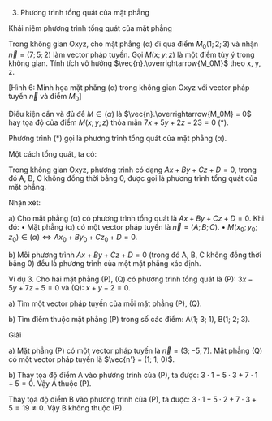 3. Phương trình tổng quát của mặt phẳng

Khái niệm phương trình tổng quát của mặt phẳng

Trong không gian Oxyz, cho mặt phẳng (α) đi qua điểm $M_0(1; 2; 3)$ và nhận $\vec{n} = (7; 5; 2)$ làm vector pháp tuyến. Gọi $M(x; y; z)$ là một điểm tùy ý trong không gian. Tính tích vô hướng $\vec{n}.\overrightarrow{M_0M}$ theo x, y, z.

[Hình 6: Minh họa mặt phẳng (α) trong không gian Oxyz với vector pháp tuyến $\vec{n}$ và điểm $M_0$]

Điều kiện cần và đủ để $M \in (α)$ là $\vec{n}.\overrightarrow{M_0M} = 0$ hay tọa độ của điểm $M(x; y; z)$ thỏa mãn $7x + 5y + 2z - 23 = 0$ (*).

Phương trình (*) gọi là phương trình tổng quát của mặt phẳng (α).

Một cách tổng quát, ta có:

Trong không gian Oxyz, phương trình có dạng $Ax + By + Cz + D = 0$, trong đó A, B, C không đồng thời bằng 0, được gọi là phương trình tổng quát của mặt phẳng.

Nhận xét:

a) Cho mặt phẳng (α) có phương trình tổng quát là $Ax + By + Cz + D = 0$. Khi đó:
• Mặt phẳng (α) có một vector pháp tuyến là $\vec{n} = (A; B; C)$.
• $M(x_0; y_0; z_0) \in (α) \Leftrightarrow Ax_0 + By_0 + Cz_0 + D = 0$.

b) Mỗi phương trình $Ax + By + Cz + D = 0$ (trong đó A, B, C không đồng thời bằng 0) đều là phương trình của một mặt phẳng xác định.

Ví dụ 3. Cho hai mặt phẳng (P), (Q) có phương trình tổng quát là
(P): $3x - 5y + 7z + 5 = 0$ và (Q): $x + y - 2 = 0$.

a) Tìm một vector pháp tuyến của mỗi mặt phẳng (P), (Q).

b) Tìm điểm thuộc mặt phẳng (P) trong số các điểm: A(1; 3; 1), B(1; 2; 3).

Giải

a) Mặt phẳng (P) có một vector pháp tuyến là $\vec{n} = (3; -5; 7)$.
   Mặt phẳng (Q) có một vector pháp tuyến là $\vec{n'} = (1; 1; 0)$.

b) Thay tọa độ điểm A vào phương trình của (P), ta được:
   $3 \cdot 1 - 5 \cdot 3 + 7 \cdot 1 + 5 = 0$.
   Vậy A thuộc (P).

   Thay tọa độ điểm B vào phương trình của (P), ta được:
   $3 \cdot 1 - 5 \cdot 2 + 7 \cdot 3 + 5 = 19 \neq 0$.
   Vậy B không thuộc (P).